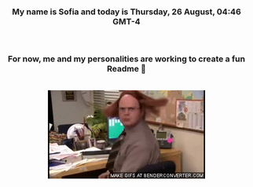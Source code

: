 


<div align="center">
<h3 >My name is Sofia and today is Thursday, 26 August, 04:46 GMT-4</h3><br>
<h3 >For now, me and my personalities are working to create a fun Readme 👋
</h3><br>
<img src='img/dwight.gif' alt='working...'/>
</div>
